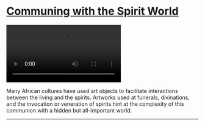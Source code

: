 # [Communing with the Spirit World](http://artstories.artsmia.org/#/stories/380)

<video src='http://cdn.dx.artsmia.org/videos/AfricanGalleries_CommuningwiththeSpiritWorld_iPad.mp4'></video>

Many African cultures have used art objects to facilitate interactions between the living and the spirits. Artworks used at funerals, divinations, and the invocation or veneration of spirits hint at the complexity of this communion with a hidden but all-important world.

---
